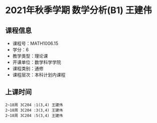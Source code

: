 # 2021年秋季学期 数学分析(B1) 王建伟






## 课程信息

- 课程号：MATH1006.15
- 学分：6
- 教学类型：理论课
- 开课单位：数学科学学院
- 课程类别：通修
- 课程层次：本科计划内课程

## 上课时间

```
2~18周 3C204 :1(3,4) 王建伟
2~18周 3C204 :3(3,4) 王建伟
2~18周 3C204 :5(3,4) 王建伟
```

